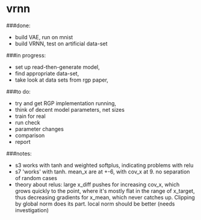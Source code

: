 # vrnn
###done:

- build VAE, run on mnist
- build VRNN, test on artificial data-set

###in progress:

- set up read-then-generate model,
- find appropriate data-set,
- take look at data sets from rgp paper,

###to do:

- try and get RGP implementation running,
- think of decent model parameters, net sizes
- train for real
- run check
- parameter changes
- comparison
- report

###notes:
- s3 works with tanh and weighted softplus, indicating problems with relu
- s7 'works' with tanh. mean_x are at +-6, with cov_x at 9. no separation of random cases
- theory about relus: large x_diff pushes for increasing cov_x, 
which grows quickly to the point, where it's mostly flat in the range of x_target, 
thus decreasing gradients for x_mean, which never catches up. 
Clipping by global norm does its part. local norm should be better (needs investigation) 
